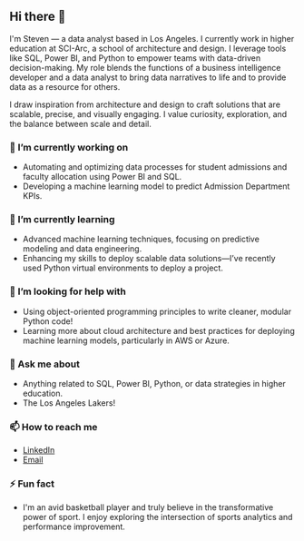## Hi there 👋

I'm Steven — a data analyst based in Los Angeles. I currently work in higher education at SCI-Arc, a school of architecture and design. I leverage tools like SQL, Power BI, and Python to empower teams with data-driven decision-making. My role blends the functions of a business intelligence developer and a data analyst to bring data narratives to life and to provide data as a resource for others.

I draw inspiration from architecture and design to craft solutions that are scalable, precise, and visually engaging. I value curiosity, exploration, and the balance between scale and detail.

### 🔭 I’m currently working on
- Automating and optimizing data processes for student admissions and faculty allocation using Power BI and SQL.
- Developing a machine learning model to predict Admission Department KPIs.

### 🌱 I’m currently learning
- Advanced machine learning techniques, focusing on predictive modeling and data engineering.
- Enhancing my skills to deploy scalable data solutions—I’ve recently used Python virtual environments to deploy a project.

### 🤔 I’m looking for help with
- Using object-oriented programming principles to write cleaner, modular Python code!
- Learning more about cloud architecture and best practices for deploying machine learning models, particularly in AWS or Azure.

### 💬 Ask me about
- Anything related to SQL, Power BI, Python, or data strategies in higher education.
- The Los Angeles Lakers!

### 📫 How to reach me
- [LinkedIn](https://www.linkedin.com/in/steven-orizaga/)
- [Email](stevenorizaga@gmail.com)

### ⚡ Fun fact
- I'm an avid basketball player and truly believe in the transformative power of sport. I enjoy exploring the intersection of sports analytics and performance improvement.

<!--
**teeeven/teeeven** is a ✨ _special_ ✨ repository because its `README.md` (this file) appears on your GitHub profile.
-->
